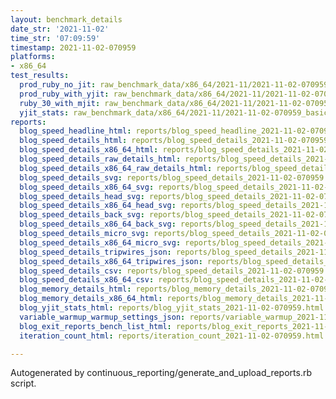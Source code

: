 ```yaml
---
layout: benchmark_details
date_str: '2021-11-02'
time_str: '07:09:59'
timestamp: 2021-11-02-070959
platforms:
- x86_64
test_results:
  prod_ruby_no_jit: raw_benchmark_data/x86_64/2021-11/2021-11-02-070959_basic_benchmark_prod_ruby_no_jit.json
  prod_ruby_with_yjit: raw_benchmark_data/x86_64/2021-11/2021-11-02-070959_basic_benchmark_prod_ruby_with_yjit.json
  ruby_30_with_mjit: raw_benchmark_data/x86_64/2021-11/2021-11-02-070959_basic_benchmark_ruby_30_with_mjit.json
  yjit_stats: raw_benchmark_data/x86_64/2021-11/2021-11-02-070959_basic_benchmark_yjit_stats.json
reports:
  blog_speed_headline_html: reports/blog_speed_headline_2021-11-02-070959.html
  blog_speed_details_html: reports/blog_speed_details_2021-11-02-070959.html
  blog_speed_details_x86_64_html: reports/blog_speed_details_2021-11-02-070959.x86_64.html
  blog_speed_details_raw_details_html: reports/blog_speed_details_2021-11-02-070959.raw_details.html
  blog_speed_details_x86_64_raw_details_html: reports/blog_speed_details_2021-11-02-070959.x86_64.raw_details.html
  blog_speed_details_svg: reports/blog_speed_details_2021-11-02-070959.svg
  blog_speed_details_x86_64_svg: reports/blog_speed_details_2021-11-02-070959.x86_64.svg
  blog_speed_details_head_svg: reports/blog_speed_details_2021-11-02-070959.head.svg
  blog_speed_details_x86_64_head_svg: reports/blog_speed_details_2021-11-02-070959.x86_64.head.svg
  blog_speed_details_back_svg: reports/blog_speed_details_2021-11-02-070959.back.svg
  blog_speed_details_x86_64_back_svg: reports/blog_speed_details_2021-11-02-070959.x86_64.back.svg
  blog_speed_details_micro_svg: reports/blog_speed_details_2021-11-02-070959.micro.svg
  blog_speed_details_x86_64_micro_svg: reports/blog_speed_details_2021-11-02-070959.x86_64.micro.svg
  blog_speed_details_tripwires_json: reports/blog_speed_details_2021-11-02-070959.tripwires.json
  blog_speed_details_x86_64_tripwires_json: reports/blog_speed_details_2021-11-02-070959.x86_64.tripwires.json
  blog_speed_details_csv: reports/blog_speed_details_2021-11-02-070959.csv
  blog_speed_details_x86_64_csv: reports/blog_speed_details_2021-11-02-070959.x86_64.csv
  blog_memory_details_html: reports/blog_memory_details_2021-11-02-070959.html
  blog_memory_details_x86_64_html: reports/blog_memory_details_2021-11-02-070959.x86_64.html
  blog_yjit_stats_html: reports/blog_yjit_stats_2021-11-02-070959.html
  variable_warmup_warmup_settings_json: reports/variable_warmup_2021-11-02-070959.warmup_settings.json
  blog_exit_reports_bench_list_html: reports/blog_exit_reports_2021-11-02-070959.bench_list.html
  iteration_count_html: reports/iteration_count_2021-11-02-070959.html

---
```

Autogenerated by continuous_reporting/generate_and_upload_reports.rb script.
